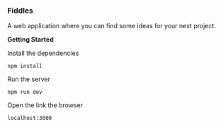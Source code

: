 ### Fiddles

A web application where you can find some ideas for your next project.



**Getting Started**

Install the dependencies

```
npm install
```

Run the server

```
npm run dev
```

Open the link the browser

```
localhost:3000
```

